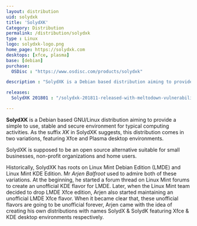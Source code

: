 ```yaml
---
layout: distribution
uid: solydxk
title: 'SolydXK'
Category: Distribution
permalink: /distribution/solydxk
type : Linux
logo: solydxk-logo.png
home_page: https://solydxk.com
desktops: [xfce, plasma]
base: [debian]
purchase:
  OSDisc : "https://www.osdisc.com/products/solydxk"

description : "SolydXK is a Debian based distribution aiming to provide a simple, stable & secure operating system. Stories and updates on SolydXK."

releases:
  SolydXK 201801 : "/solydxk-201811-released-with-meltodown-vulnerability-fix-solydxk-system-settings-etc/"

---
```


**SolydXK** is a Debian based GNU/Linux distribution aiming to provide a simple to use, stable and secure environment for typical computing activities. As the suffix *XK* in SolydXK suggests, this distribution comes in two variations, featuring Xfce and Plasma desktop environments.

SolydXK is supposed to be an open source alternative suitable for small businesses, non-profit organizations and home users.

Historically, SolydXK has roots on Linux Mint Debian Edition (LMDE) and Linux Mint KDE Edition. Mr *Arjen Balfroot* used to admire both of these variations. At the beginning, he started a forum thread on Linux Mint forums to create an unofficial KDE flavor for LMDE. Later, when the Linux Mint team decided to drop LMDE Xfce edition, Arjen also started maintaining an unofficial LMDE Xfce flavor. When it became clear that, these unofficial flavors are going to be unofficial forever, Arjen came with the idea of creating his own distributions with names SolydX & SolydK featuring Xfce & KDE desktop environments respectively.